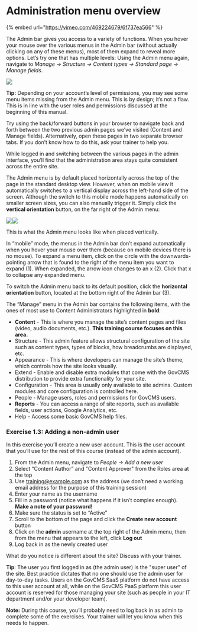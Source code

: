 # Administration menu overview



{% embed url="https://vimeo.com/469224679/6f737ea566" %}

The Admin bar gives you access to a variety of functions. When you hover your mouse over the various menus in the Admin bar \(without actually clicking on any of these menus\), most of them expand to reveal more options. Let’s try one that has multiple levels: Using the Admin menu again, navigate to _Manage → Structure → Content types → Standard page → Manage fields_.

![](../.gitbook/assets/16%20%282%29%20%282%29%20%282%29.png)

**Tip:** Depending on your account’s level of permissions, you may see some menu items missing from the Admin menu. This is by design; it’s not a flaw. This is in line with the user roles and permissions discussed at the beginning of this manual.

Try using the back/forward buttons in your browser to navigate back and forth between the two previous admin pages we’ve visited \(Content and Manage fields\). Alternatively, open these pages in two separate browser tabs. If you don’t know how to do this, ask your trainer to help you.

While logged in and switching between the various pages in the admin interface, you’ll find that the administration area stays quite consistent across the entire site.

The Admin menu is by default placed horizontally across the top of the page in the standard desktop view. However, when on mobile view it automatically switches to a vertical display across the left-hand side of the screen. Although the switch to this mobile mode happens automatically on smaller screen sizes, you can also manually trigger it. Simply click the **vertical orientation** button, on the far right of the Admin menu:

![](../.gitbook/assets/17%20%282%29%20%282%29.png)![](../.gitbook/assets/18%20%282%29%20%282%29.png)

This is what the Admin menu looks like when placed vertically.

In “mobile” mode, the menus in the Admin bar don’t expand automatically when you hover your mouse over them \(because on mobile devices there is no mouse\). To expand a menu item, click on the circle with the downwards-pointing arrow that is found to the right of the menu item you want to expand \(1\). When expanded, the arrow icon changes to an x \(2\). Click that x to collapse any expanded menu.

To switch the Admin menu back to its default position, click the **horizontal orientation** button, located at the bottom right of the Admin bar \(3\).

The “Manage” menu in the Admin bar contains the following items, with the ones of most use to Content Administrators highlighted in **bold**:

* **Content** - This is where you manage the site’s content pages and files \(video, audio documents, etc.\). **This training course focuses on this area.**
* Structure - This admin feature allows structural configuration of the site such as content types, types of blocks, how breadcrumbs are displayed, etc.
* Appearance - This is where developers can manage the site’s theme, which controls how the site looks visually.
* Extend - Enable and disable extra modules that come with the GovCMS distribution to provide extra functionality for your site.
* Configuration - This area is usually only available to site admins. Custom modules and core configuration is controlled here.
* People - Manage users, roles and permissions for GovCMS users.
* **Reports** - You can access a range of site reports, such as available fields, user actions, Google Analytics, etc.
* Help - Access some basic GovCMS help files.

### Exercise 1.3: Adding a non-admin user

In this exercise you’ll create a new user account. This is the user account that you’ll use for the rest of this course \(instead of the admin account\).

1. From the Admin menu, navigate to _People → Add a new user_
2. Select “Content Author” and "Content Approver" from the Roles area at the top
3. Use training@example.com as the address \(we don’t need a working email address for the purpose of this training session\)
4. Enter your name as the username
5. Fill in a password \(notice what happens if it isn’t complex enough\). **Make a note of your password!**
6. Make sure the status is set to “Active”
7. Scroll to the bottom of the page and click the **Create new account** button
8. Click on the **admin** username at the top right of the Admin menu, then from the menu that appears to the left, click **Log out**
9. Log back in as the newly created user

What do you notice is different about the site? Discuss with your trainer.

**Tip**: The user you first logged in as \(the admin user\) is the "super user" of the site. Best practice dictates that no one should use the admin user for day-to-day tasks. Users on the GovCMS SaaS platform do not have access to this user account at all, while on the GovCMS PaaS platform this user account is reserved for those managing your site \(such as people in your IT department and/or your developer team\).

**Note:** During this course, you’ll probably need to log back in as admin to complete some of the exercises. Your trainer will let you know when this needs to happen.

